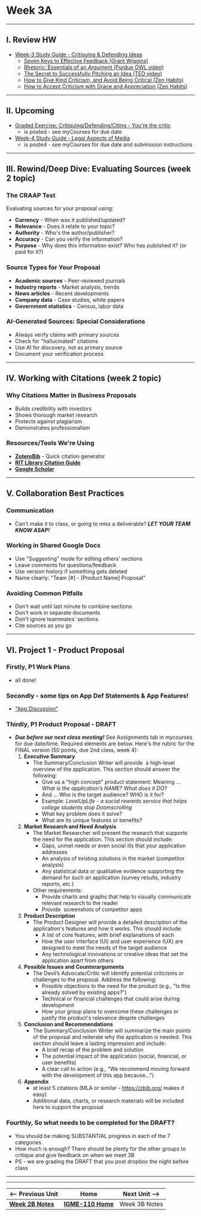 # Week 3A

---

## I. Review HW

- [Week-3 Study Guide - Critiquing & Defending Ideas](https://docs.google.com/document/u/1/d/1gwaRffzNghIxV5N_N92cNNJ95sfOwZBJsvV-6bIQQ0c)
  - [Seven Keys to Effective Feedback (Grant Wiggins)](https://ascd.org/el/articles/seven-keys-to-effective-feedback)
  - [Rhetoric: Essentials of an Argument (Purdue OWL video)](https://www.youtube.com/watch?v=KdE862C9YOI)
  - [The Secret to Successfully Pitching an Idea (TED video)](https://www.youtube.com/watch?v=l0hVIH3EnlQ)
  - [How to Give Kind Criticism, and Avoid Being Critical (Zen Habits)](https://zenhabits.net/how-to-give-kind-criticism-and-avoid-being-critica)
  - [How to Accept Criticism with Grace and Appreciation (Zen Habits)](https://zenhabits.net/how-to-accept-criticism-with-grace-and-appreciation/)
 
---

## II. Upcoming
- [Graded Exercise: Critiquing/Defending/Citing - You're the critic](../exercises/you-r-the-critic.md)
  - is posted - see myCourses for due date
- [Week-4 Study Guide - Legal Aspects of Media](https://docs.google.com/document/d/1ezzesDLjtFx2NJ8W63XMO4m64qAtYHsxJ0IV_Tr8Jkk/copy)
  - is posted - see myCourses for due date and submission instructions
    


---

## III. Rewind/Deep Dive: Evaluating Sources (week 2 topic)

### The CRAAP Test
Evaluating sources for your proposal using:
- **Currency** - When was it published/updated?
- **Relevance** - Does it relate to your topic?
- **Authority** - Who's the author/publisher?
- **Accuracy** - Can you verify the information?
- **Purpose** - Why does this information exist? Who has published it? (or paid for it?)

### Source Types for Your Proposal
- **Academic sources** - Peer-reviewed journals
- **Industry reports** - Market analysis, trends
- **News articles** - Recent developments
- **Company data** - Case studies, white papers
- **Government statistics** - Census, labor data

### AI-Generated Sources: Special Considerations
- Always verify claims with primary sources
- Check for "hallucinated" citations
- Use AI for discovery, not as primary source
- Document your verification process

---

## IV. Working with Citations (week 2 topic)

### Why Citations Matter in Business Proposals
- Builds credibility with investors
- Shows thorough market research
- Protects against plagiarism
- Demonstrates professionalism

### Resources/Tools We're Using
- [**ZoteroBib**](https://zbib.org/) - Quick citation generator
- [**RIT Library Citation Guide**](https://infoguides.rit.edu/citation)
- [**Google Scholar**](https://infoguides.rit.edu/googlescholar)


---

## V. Collaboration Best Practices

### Communication
- Can't make it to class, or going to miss a deliverable? ***LET YOUR TEAM KNOW ASAP!***

### Working in Shared Google Docs
- Use "Suggesting" mode for editing others' sections
- Leave comments for questions/feedback
- Use version history if something gets deleted
- Name clearly: "Team [#] - [Product Name] Proposal"

### Avoiding Common Pitfalls
- Don't wait until last minute to combine sections
- Don't work in separate documents
- Don't ignore teammates' sections
- Cite sources as you go

---

## VI. Project 1 - Product Proposal

### Firstly, P1 Work Plans
- all done!

### Secondly - some tips on App Def Statements & App Features!
- ["App Discussion"](../documents/app-discussion-1.md)

### Thirdly, P1 Product Proposal - DRAFT
- ***Due before our next class meeting!*** See Assignments tab in mycourses for due date/time. Required elements are below. Here's the rubric for the FINAL version (50 points, due 2nd class, week 4):
  1. **Executive Summary**
      - The Summary/Conclusion Writer will provide  a high-level overview of the application. This section should answer the following:
        - Give us a "high concept" product statement: Meaning … *What is the application’s NAME?* *What does it DO?*
        - And … Who is the target audience? WHO is it for?
        - Example: *LevelUpLife - a social rewards service that helps college students stop Doomscrolling*
        - What key problem does it solve?
        - What are its unique features or benefits?
  2. **Market Research and Need Analysis**
      - The Market Researcher will present the research that supports the need for the application. This section should include:
        - Gaps, unmet needs or even social ills that your application addresses
        - An analysis of existing solutions in the market (competitor analysis)
        - Any statistical data or qualitative evidence supporting the demand for such an application (survey results, industry reports, etc.)
     - Other requirements:
       - Provide charts and graphs that help to visually communicate relevant research to the reader
       - Provide  screenshots of competitor apps 
  3. **Product Description**
      - The Product Designer will provide a detailed description of the application's features and how it works. This should include:
        - A list of core features, with brief explanations of each
        - How the user interface (UI) and user experience (UX) are designed to meet the needs of the target audience
        - Any technological innovations or creative ideas that set the application apart from others
  4. **Possible Issues and Counterarguments**
      - The Devil’s Advocate/Critic will identify potential criticisms or challenges to the proposal. Address the following:
        - Possible objections to the need for the product (e.g., "Is this already solved by existing apps?")
        - Technical or financial challenges that could arise during development
        - How your group plans to overcome these challenges or justify the product's relevance despite challenges
  6. **Conclusion and Recommendations**
      - The Summary/Conclusion Writer will summarize the main points of the proposal and reiterate why the application is needed. This section should leave a lasting impression and include:
        - A brief recap of the problem and solution
        - The potential impact of the application (social, financial, or user benefits)
        - A clear call to action (e.g., "We recommend moving forward with the development of this app because…")
  7. **Appendix**
      - at least 5 citations (MLA or similar - https://zbib.org/ makes it easy)
      - Additional data, charts, or research materials will be included here to support the proposal

### Fourthly, So what needs to be completed for the DRAFT?
  - You should be making SUBSTANTIAL progress in each of the 7 categories
  - How much is enough? There should be plenty for the other groups to critique and give feedback on when we meet 3B
  - PS - we are grading the DRAFT that you post dropbox the night before class


---
---

| <-- Previous Unit | Home | Next Unit -->
| --- | --- | --- 
|   [**Week 2B Notes**](2B.md)  |  [**IGME-110 Home**](../) | Week 3B Notes
